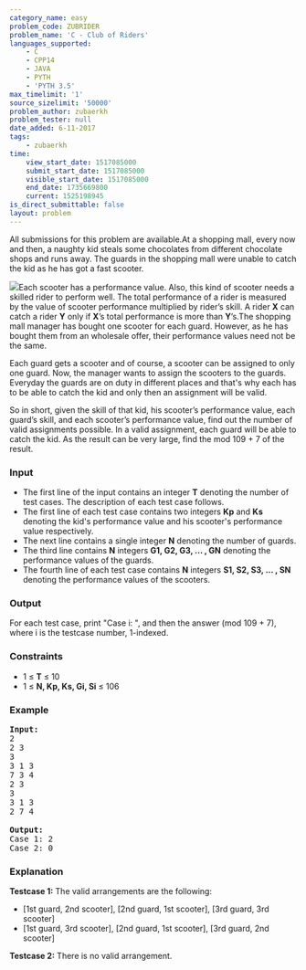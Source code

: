 ```yaml
---
category_name: easy
problem_code: ZUBRIDER
problem_name: 'C - Club of Riders'
languages_supported:
    - C
    - CPP14
    - JAVA
    - PYTH
    - 'PYTH 3.5'
max_timelimit: '1'
source_sizelimit: '50000'
problem_author: zubaerkh
problem_tester: null
date_added: 6-11-2017
tags:
    - zubaerkh
time:
    view_start_date: 1517085000
    submit_start_date: 1517085000
    visible_start_date: 1517085000
    end_date: 1735669800
    current: 1525198945
is_direct_submittable: false
layout: problem
---
```

All submissions for this problem are available.At a shopping mall, every now and then, a naughty kid steals some chocolates from different chocolate shops and runs away. The guards in the shopping mall were unable to catch the kid as he has got a fast scooter.

![](https://codechef_shared.s3.amazonaws.com/download/upload/ACM17KOL/ZUBRIDER/club_of_riders.png)Each scooter has a performance value. Also, this kind of scooter needs a skilled rider to perform well. The total performance of a rider is measured by the value of scooter performance multiplied by rider’s skill. A rider **X** can catch a rider **Y** only if **X**’s total performance is more than **Y**’s.The shopping mall manager has bought one scooter for each guard. However, as he has bought them from an wholesale offer, their performance values need not be the same.

Each guard gets a scooter and of course, a scooter can be assigned to only one guard. Now, the manager wants to assign the scooters to the guards. Everyday the guards are on duty in different places and that's why each has to be able to catch the kid and only then an assignment will be valid.

So in short, given the skill of that kid, his scooter’s performance value, each guard’s skill, and each scooter’s performance value, find out the number of valid assignments possible. In a valid assignment, each guard will be able to catch the kid. As the result can be very large, find the mod 109 + 7 of the result.

### Input

- The first line of the input contains an integer **T** denoting the number of test cases. The description of each test case follows.
- The first line of each test case contains two integers **Kp** and **Ks** denoting the kid's performance value and his scooter's performance value respectively.
- The next line contains a single integer **N** denoting the number of guards.
- The third line contains **N** integers **G1, G2, G3, ... , GN** denoting the performance values of the guards.
- The fourth line of each test case contains **N** integers **S1, S2, S3, ... , SN** denoting the performance values of the scooters.
### Output

For each test case, print "Case i: ", and then the answer (mod 109 + 7), where i is the testcase number, 1-indexed.

### Constraints

- 1 ≤ **T** ≤ 10
- 1 ≤ **N, Kp, Ks, Gi, Si** ≤ 106

### Example


<pre><b>Input:</b>
2
2 3
3
3 1 3
7 3 4
2 3
3
3 1 3
2 7 4

<b>Output:</b>
Case 1: 2
Case 2: 0
</pre>
### Explanation

**Testcase 1:** The valid arrangements are the following:

- \[1st guard, 2nd scooter\], \[2nd guard, 1st scooter\], \[3rd guard, 3rd scooter\]
- \[1st guard, 3rd scooter\], \[2nd guard, 1st scooter\], \[3rd guard, 2nd scooter\]

**Testcase 2:** There is no valid arrangement.
